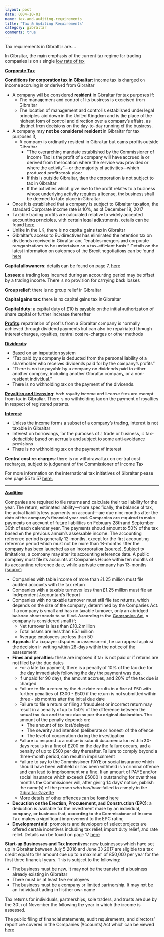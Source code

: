 ```yaml
---
layout: post
date: 0004-10-01
name: tax-and-auditing-requirements
title: "Tax & Auditing Requirements"
category: gibraltar
comments: true
---
```


Tax requirements in Gibraltar are....

In Gibraltar, the main emphasis of the current tax regime for trading companies is on a single [low rate of tax](https://www.pwc.de/de/internationale-maerkte/assets/doing-business-in-gibraltar.pdf)
 
**[Corporate Tax](https://www.pwc.de/de/internationale-maerkte/assets/doing-business-in-gibraltar.pdf)**
 
**Conditions for corporation tax in Gibraltar**: income tax is charged on income accruing in or derived from Gibraltar
  * A company will be considered **resident** in Gibraltar for tax purposes if:
    * The management and control of its business is exercised from Gibraltar
    * The location of management and control is established under legal principles laid down in the United Kingdom and is the place of the highest form of control and direction over a company’s affairs, as distinct from decisions on the day-to-day running of the business.
* A company may **not be considered resident** in Gibraltar for tax purposes if,
  * A company is ordinarily resident in Gibraltar but earns profits outside Gibraltar
    * "The overarching mandate established by the Commissioner of Income Tax is the profit of a company will have accrued in or derived from the location where the service was provided or where the activity”—or the majority of activities—which produced profits took place
    * If this is outside Gibraltar, then the corporation is not subject to tax in Gibraltar
    * If the activities which give rise to the profit relates to a business whose underlying activity requires a license, the business shall be deemed to take place in Gibraltar
* Once it is established that a company is subject to Gibraltar taxation, the standard Corporate income rate is 10%, as of December 18, 2017
* Taxable trading profits are calculated relative to widely accepted accounting principles, with certain legal adjustments, details can be found [here](http://taxsummaries.pwc.com/ID/Gibraltar-Corporate-Taxes-on-corporate-income)
* Unlike in the UK, there is no capital gains tax in Gibraltar
* Gibraltar’s access to EU directives has eliminated the retention tax on dividends received in Gibraltar and “enables mergers and corporate reorganizations to be undertaken on a tax-efficient basis.” Details on the latest information on outcomes of the Brexit negotiations can be found [here](http://taxsummaries.pwc.com/ID/Gibraltar-Corporate-Taxes-on-corporate-income)
 
**Capital allowances**: details can be found on page 7, [here](https://www.pwc.gi/publications/assets/TaxFacts16-17v2.pdf)   
  
**Losses**: a trading loss incurred during an accounting period may be offset by a trading income. There is no provision for carrying back losses    
  
**Group relief**: there is no group relief in Gibraltar  
  
**Capital gains tax**: there is no capital gains tax in Gibraltar  
  
**Capital duty**: a capital duty of £10 is payable on the initial authorization of share capital or further increase thereafter  
  
**[Profits](https://www.pwc.de/de/internationale-maerkte/assets/doing-business-in-gibraltar.pdf)**: repatriation of profits from a Gibraltar company is normally achieved through dividend payments but can also be repatriated through interest charges, royalties, central cost re-charges or other methods  
  
**[Dividends](https://www.pwc.de/de/internationale-maerkte/assets/doing-business-in-gibraltar.pdf)**:
* Based on an imputation system
* “Tax paid by a company is deducted from the personal liability of a shareholder who receives dividends paid for by the company’s profits”
* “There is no tax payable by a company on dividends paid to either another company, including another Gibraltar company, or a non-resident individual.”
* There is no withholding tax on the payment of the dividends.
  
**[Royalties and licensing](https://www.pwc.de/de/internationale-maerkte/assets/doing-business-in-gibraltar.pdf)**: both royalty income and license fees are exempt from tax in Gibraltar. There is no withholding tax on the payment of royalties in respect of registered patents.
  
**[Interest](https://www.pwc.de/de/internationale-maerkte/assets/doing-business-in-gibraltar.pdf):**
* Unless the income forms a subset of a company’s trading, interest is not taxable in Gibraltar
* Interest on borrowings, for the purposes of a trade or business, is tax-deductible based on accruals and subject to some anti-avoidance provisions
* There is no withholding tax on the payment of interest
  
**Central cost re-charges**: there is no withdrawal tax on central cost recharges, subject to judgement of the Commissioner of Income Tax
 
For more information on the international tax initiatives of Gibraltar please see page 55 to 57 [here.](https://www.pwc.de/de/internationale-maerkte/assets/doing-business-in-gibraltar.pdf)
 
-----------------  
    
**[Auditing](https://www.pwc.gi/publications/assets/TaxFacts16-17v2.pdf)** 
 
Companies are required to file returns and calculate their tax liability for the year. The return, estimated liability—more specifically, the balance of tax, the actual liability less payments on account—are due nine months after the date of the company’s financial year end. Companies are required to make payments on account of future liabilities on February 28th and September 30th of each calendar year. The payments should amount to 50% of the tax based on the previous annum’s assessable income. The accounting reference period is generally 12-months, except for the first accounting reference period which must not be more than 18-months after the company has been launched as an incorporation [(source)](https://www.pwc.de/de/internationale-maerkte/assets/doing-business-in-gibraltar.pdf). Subject to limitations, a company may alter its accounting reference date. A public company must file its accounts at Companies House within ten months of its accounting reference date, while a private company has 13-months [(source)](https://www.pwc.de/de/internationale-maerkte/assets/doing-business-in-gibraltar.pdf)
* Companies with table income of more than £1.25 million must file audited accounts with the tax return
* Companies with a taxable turnover less than £1.25 million must file an Independent Accountant’s Report
* Companies with no taxable turnover must still file tax returns, which depends on the size of the company, determined by the Companies Act. If a company is small and has no taxable turnover, only an abridged balance sheet needs to be filed. According to the [Companies Act](http://www.gibraltarlaws.gov.gi/articles/2014-19o.pdf), a company is considered small if;
  * Net turnover is less than £10.2 million
  * Total assets are less than £5.1 million
  * Average employees are less than 50
* **Appeals**: if a taxpayer disputes an assessment, he can appeal against the decision in writing within 28-days within the notice of the assessment
* **Fines and penalties**: these are imposed if tax is not paid or if returns are not filed by the due dates
  * For a late tax payment, there is a penalty of 10% of the tax due for the day immediately following the day the payment was due.
  * If unpaid for 90 days, the amount accrues, and 20% of the tax due is charged
  * Failure to file a return by the due date results in a fine of £50 with further penalties of £300 - £500 if the return is not submitted within three - six months after the initial due date
  * Failure to file a return or filing a fraudulent or incorrect return may result in a penalty of up to 150% of the difference between the actual tax due and the tax due as per the original declaration. The amount of the penalty depends on:
    * The amount of tax lost/delayed
    * The severity and intention (deliberate or honest) of the offence
    * The level of cooperation during the investigation
  * Failure to respond to a notice to submit documentation within 30-days results in a fine of £200 on the day the failure occurs, and a penalty of up to £500 per day thereafter. Failure to comply beyond a three-month period, can result in imprisonment
  * Failure to pay to the Commissioner PAYE or social insurance which should have been withheld or has been withheld is a criminal offence and can lead to imprisonment or a fine. If an amount of PAYE and/or social insurance which exceeds £5000 is outstanding for over three months the Commissioner will, after giving 14 days’ notice, publish the name(s) of the person who has/have failed to comply in the [Gibraltar Gazette](https://www.thegazette.co.uk/notice/2349559)
  * More details of other offences can be found [here](https://www.pwc.gi/publications/assets/TaxFacts16-17v2.pdf)
* **Deduction on the Erection, Procurement, and Construction (EPC)**: a deduction is available for the investment made by an individual, company, or business that, according to the Commissioner of Income Tax, makes a significant improvement to the EPC rating
* **Development aid**: promoters and developers of select projects are offered certain incentives including tax relief, import duty relief, and rate relief. Details can be found on page 17 [here](https://www.pwc.gi/publications/assets/TaxFacts16-17v2.pdf)
 
**Start-up Businesses and Tax Incentives**: new businesses which have set up in Gibraltar between July 5 2016 and June 30 2017 are eligible to a tax credit equal to the amount due up to a maximum of £50,000 per year for the first three financial years. This is subject to the following:
* The business must be new. It may not be the transfer of a business already existing in Gibraltar
* There must be at least five employees
* The business must be a company or limited partnership. It may not be an individual trading in his/her own name
 
Tax returns for individuals, partnerships, sole traders, and trusts are due by the 30th of November the following the year in which the income is assessed.
 
The public filing of financial statements, audit requirements, and directors’ report are covered in the Companies (Accounts) Act which can be viewed [here](https://www.gibraltar.gov.gi/new/obligations-company)

